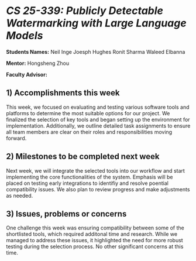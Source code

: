 # *CS 25-339: Publicly Detectable Watermarking with Large Language Models*

**Students Names:**
Neil Inge
Joesph Hughes
Ronit Sharma
Waleed Elbanna

**Mentor:**
Hongsheng Zhou

**Faculty Advisor:**

## 1) Accomplishments this week ##
This week, we focused on evaluating and testing various software tools and platforms to determine the most suitable options for our project. We finalized the selection of key tools and began setting up the environment for implementation. Additionally, we outline detailed task assignments to ensure all team members are clear on their roles and responsibilities moving forward.

## 2) Milestones to be completed next week ##
Next week, we will integrate the selected tools into our workflow and start implementing the core functionalities of the system. Emphasis will be placed on testing early integrations to identifiy and resolve poential compatibility issues. We also plan to review progress and make adjustments as needed. 

## 3) Issues, problems or concerns ##
One challenge this week was ensuring compatibility between some of the shortlisted tools, which required additonal time and research. While we managed to address these issues, it highlighted the need for more robust testing during the selection process. No other significant concerns at this time. 
